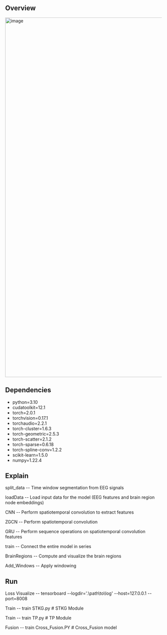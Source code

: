 ## Overview
<img width="1157" alt="image" src="https://github.com/user-attachments/assets/a3504dd6-e7e4-4133-aa07-f9cf214a05e1" />

## Dependencies

  - python=3.10
  - cudatoolkit=12.1
  - torch=2.0.1
  - torchvision=0.17.1
  - torchaudio=2.2.1
  - torch-cluster=1.6.3
  - torch-geometric=2.5.3
  - torch-scatter=2.1.2
  - torch-sparse=0.6.18
  - torch-spline-conv=1.2.2
  - scikit-learn=1.5.0
  - numpy=1.22.4

## Explain
split_data -- Time window segmentation from EEG signals

loadData -- Load input data for the model (EEG features and brain region node embeddings)

CNN -- Perform spatiotemporal convolution to extract features

ZGCN -- Perform spatiotemporal convolution

GRU -- Perform sequence operations on spatiotemporal convolution features

train -- Connect the entire model in series

BrainRegions -- Compute and visualize the brain regions

Add_Windows -- Apply windowing

## Run
Loss Visualize -- tensorboard --logdir='.\path\to\log' --host=127.0.0.1 --port=8008

Train -- train STKG.py # STKG Module

Train -- train TP.py # TP Module

Fusion -- train Cross_Fusion.PY # Cross_Fusion model
